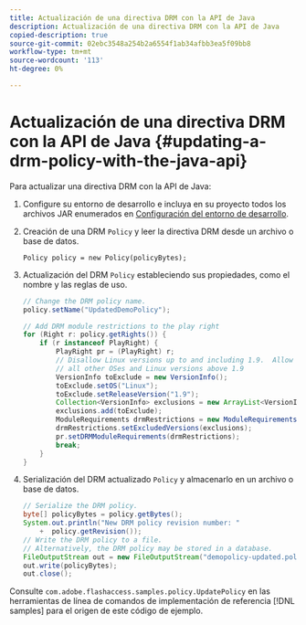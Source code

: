 ```yaml
---
title: Actualización de una directiva DRM con la API de Java
description: Actualización de una directiva DRM con la API de Java
copied-description: true
source-git-commit: 02ebc3548a254b2a6554f1ab34afbb3ea5f09bb8
workflow-type: tm+mt
source-wordcount: '113'
ht-degree: 0%

---
```


# Actualización de una directiva DRM con la API de Java {#updating-a-drm-policy-with-the-java-api}

Para actualizar una directiva DRM con la API de Java:

1. Configure su entorno de desarrollo e incluya en su proyecto todos los archivos JAR enumerados en [Configuración del entorno de desarrollo](../../protecting-content/setting-up-the-sdk/setup-dev-env.md).
1. Creación de una DRM `Policy` y leer la directiva DRM desde un archivo o base de datos.

   ```
   Policy policy = new Policy(policyBytes);
   ```

1. Actualización del DRM `Policy` estableciendo sus propiedades, como el nombre y las reglas de uso.

   ```java
   // Change the DRM policy name.  
   policy.setName("UpdatedDemoPolicy");  
   
   // Add DRM module restrictions to the play right  
   for (Right r: policy.getRights()) {  
       if (r instanceof PlayRight) {  
           PlayRight pr = (PlayRight) r;  
           // Disallow Linux versions up to and including 1.9.  Allow  
           // all other OSes and Linux versions above 1.9  
           VersionInfo toExclude = new VersionInfo();  
           toExclude.setOS("Linux");  
           toExclude.setReleaseVersion("1.9");  
           Collection<VersionInfo> exclusions = new ArrayList<VersionInfo>();  
           exclusions.add(toExclude);  
           ModuleRequirements drmRestrictions = new ModuleRequirements();  
           drmRestrictions.setExcludedVersions(exclusions);  
           pr.setDRMModuleRequirements(drmRestrictions);  
           break;  
       }  
   }
   ```

1. Serialización del DRM actualizado `Policy` y almacenarlo en un archivo o base de datos.

   ```java
   // Serialize the DRM policy.  
   byte[] policyBytes = policy.getBytes();  
   System.out.println("New DRM policy revision number: "  
       +  policy.getRevision());      
   // Write the DRM policy to a file.   
   // Alternatively, the DRM policy may be stored in a database.  
   FileOutputStream out = new FileOutputStream("demopolicy-updated.pol");  
   out.write(policyBytes);  
   out.close();
   ```

Consulte `com.adobe.flashaccess.samples.policy.UpdatePolicy` en las herramientas de línea de comandos de implementación de referencia [!DNL samples] para el origen de este código de ejemplo.

